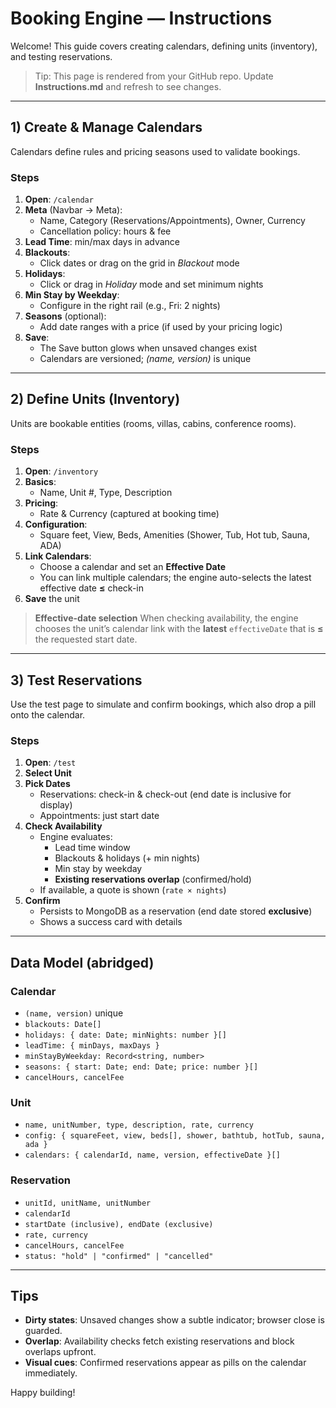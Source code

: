 # Booking Engine — Instructions

Welcome! This guide covers creating calendars, defining units (inventory), and testing reservations.

> Tip: This page is rendered from your GitHub repo. Update **Instructions.md** and refresh to see changes.

---

## 1) Create & Manage Calendars

Calendars define rules and pricing seasons used to validate bookings.

### Steps

1. **Open**: `/calendar`
2. **Meta** (Navbar → Meta):
   - Name, Category (Reservations/Appointments), Owner, Currency
   - Cancellation policy: hours & fee
3. **Lead Time**: min/max days in advance
4. **Blackouts**:
   - Click dates or drag on the grid in *Blackout* mode
5. **Holidays**:
   - Click or drag in *Holiday* mode and set minimum nights
6. **Min Stay by Weekday**:
   - Configure in the right rail (e.g., Fri: 2 nights)
7. **Seasons** (optional):
   - Add date ranges with a price (if used by your pricing logic)
8. **Save**:
   - The Save button glows when unsaved changes exist
   - Calendars are versioned; *(name, version)* is unique

---

## 2) Define Units (Inventory)

Units are bookable entities (rooms, villas, cabins, conference rooms).

### Steps

1. **Open**: `/inventory`
2. **Basics**:
   - Name, Unit #, Type, Description
3. **Pricing**:
   - Rate & Currency (captured at booking time)
4. **Configuration**:
   - Square feet, View, Beds, Amenities (Shower, Tub, Hot tub, Sauna, ADA)
5. **Link Calendars**:
   - Choose a calendar and set an **Effective Date**
   - You can link multiple calendars; the engine auto-selects the latest effective date **≤** check-in
6. **Save** the unit

> **Effective-date selection**
> When checking availability, the engine chooses the unit’s calendar link with the **latest** `effectiveDate` that is **≤** the requested start date.

---

## 3) Test Reservations

Use the test page to simulate and confirm bookings, which also drop a pill onto the calendar.

### Steps

1. **Open**: `/test`
2. **Select Unit**
3. **Pick Dates**
   - Reservations: check-in & check-out (end date is inclusive for display)
   - Appointments: just start date
4. **Check Availability**
   - Engine evaluates:
     - Lead time window
     - Blackouts & holidays (+ min nights)
     - Min stay by weekday
     - **Existing reservations overlap** (confirmed/hold)
   - If available, a quote is shown (`rate × nights`)
5. **Confirm**
   - Persists to MongoDB as a reservation (end date stored **exclusive**)
   - Shows a success card with details

---

## Data Model (abridged)

### Calendar
- `(name, version)` unique
- `blackouts: Date[]`
- `holidays: { date: Date; minNights: number }[]`
- `leadTime: { minDays, maxDays }`
- `minStayByWeekday: Record<string, number>`
- `seasons: { start: Date; end: Date; price: number }[]`
- `cancelHours, cancelFee`

### Unit
- `name, unitNumber, type, description, rate, currency`
- `config: { squareFeet, view, beds[], shower, bathtub, hotTub, sauna, ada }`
- `calendars: { calendarId, name, version, effectiveDate }[]`

### Reservation
- `unitId, unitName, unitNumber`
- `calendarId`
- `startDate (inclusive), endDate (exclusive)`
- `rate, currency`
- `cancelHours, cancelFee`
- `status: "hold" | "confirmed" | "cancelled"`

---

## Tips

- **Dirty states**: Unsaved changes show a subtle indicator; browser close is guarded.
- **Overlap**: Availability checks fetch existing reservations and block overlaps upfront.
- **Visual cues**: Confirmed reservations appear as pills on the calendar immediately.

Happy building!
